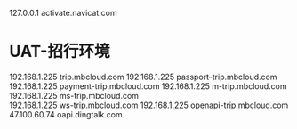 127.0.0.1       activate.navicat.com

# UAT-招行环境
192.168.1.225  trip.mbcloud.com
192.168.1.225  passport-trip.mbcloud.com
192.168.1.225  payment-trip.mbcloud.com
192.168.1.225  m-trip.mbcloud.com
192.168.1.225  ms-trip.mbcloud.com	
192.168.1.225  ws-trip.mbcloud.com
192.168.1.225  openapi-trip.mbcloud.com
47.100.60.74 oapi.dingtalk.com